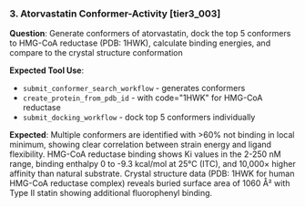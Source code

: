 ### 3. Atorvastatin Conformer-Activity [tier3_003]

**Question**: Generate conformers of atorvastatin, dock the top 5 conformers to HMG-CoA reductase (PDB: 1HWK), calculate binding energies, and compare to the crystal structure conformation

**Expected Tool Use**:
- `submit_conformer_search_workflow` - generates conformers
- `create_protein_from_pdb_id` - with code="1HWK" for HMG-CoA reductase
- `submit_docking_workflow` - dock top 5 conformers individually

**Expected**: Multiple conformers are identified with >60% not binding in local minimum, showing clear correlation between strain energy and ligand flexibility. HMG-CoA reductase binding shows Ki values in the 2-250 nM range, binding enthalpy 0 to -9.3 kcal/mol at 25°C (ITC), and 10,000× higher affinity than natural substrate. Crystal structure data (PDB: 1HWK for human HMG-CoA reductase complex) reveals buried surface area of 1060 Å² with Type II statin showing additional fluorophenyl binding.